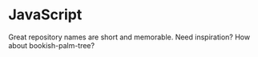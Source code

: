 # JavaScript
Great repository names are short and memorable. Need inspiration? How about bookish-palm-tree? 
